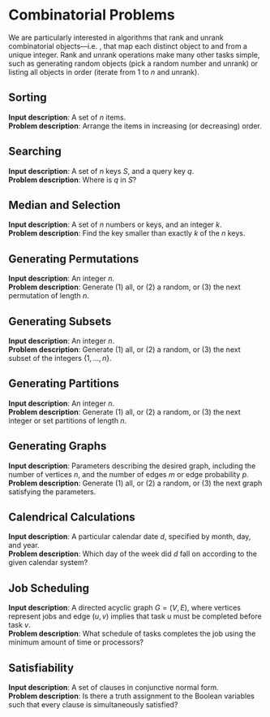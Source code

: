 # Combinatorial Problems

We are particularly interested in algorithms that rank and unrank combinatorial objects—i.e. , that map each distinct object to and from a unique integer. Rank and unrank operations make many other tasks simple, such as generating random objects (pick a random number and unrank) or listing all objects in order (iterate from $1$ to $n$ and unrank).

## Sorting

**Input description**: A set of $n$ items.  
**Problem description**: Arrange the items in increasing (or decreasing) order.

## Searching

**Input description**: A set of $n$ keys $S$, and a query key $q$.  
**Problem description**: Where is $q$ in $S$?

## Median and Selection

**Input description**: A set of $n$ numbers or keys, and an integer $k$.  
**Problem description**: Find the key smaller than exactly $k$ of the $n$ keys.

## Generating Permutations

**Input description**: An integer $n$.  
**Problem description**: Generate (1) all, or (2) a random, or (3) the next permutation of length $n$.

## Generating Subsets

**Input description**: An integer $n$.  
**Problem description**: Generate (1) all, or (2) a random, or (3) the next subset of the integers $\lbrace 1,...,n\rbrace$.

## Generating Partitions

**Input description**: An integer $n$.  
**Problem description**: Generate (1) all, or (2) a random, or (3) the next integer or set partitions of length $n$.

## Generating Graphs

**Input description**: Parameters describing the desired graph, including the number of vertices $n$, and the number of edges $m$ or edge probability $p$.  
**Problem description**: Generate (1) all, or (2) a random, or (3) the next graph satisfying the parameters.

## Calendrical Calculations

**Input description**: A particular calendar date $d$, specified by month, day, and year.  
**Problem description**: Which day of the week did $d$ fall on according to the given calendar system?

## Job Scheduling

**Input description**: A directed acyclic graph $G =(V,E)$, where vertices represent jobs and edge $(u,v)$ implies that task $u$ must be completed before task $v$.  
**Problem description**: What schedule of tasks completes the job using the minimum amount of time or processors?

## Satisfiability

**Input description**: A set of clauses in conjunctive normal form.  
**Problem description**: Is there a truth assignment to the Boolean variables such that every clause is simultaneously satisfied?

